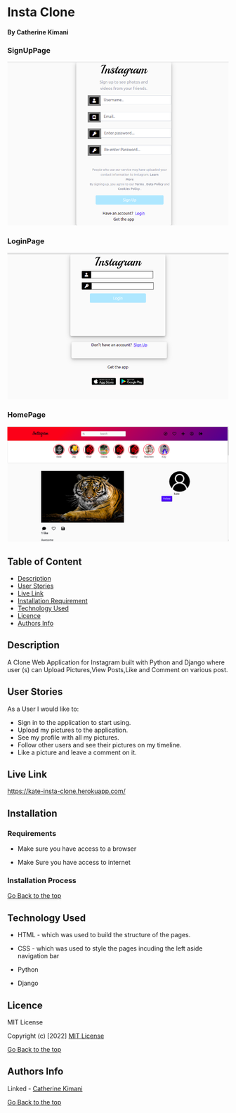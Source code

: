 # Insta Clone

#### By Catherine Kimani

### SignUpPage
![catherine](/static/images/register.png)

### LoginPage
![catherine](/static/images/login.png)

### HomePage
![catherine](/static/images/insta.png)

## Table of Content

+ [Description](#description)
+ [User Stories](#user-stories)
+ [Live Link](#live-link)
+ [Installation Requirement](#Installation)
+ [Technology Used](#technology-used)
+ [Licence](#licence)
+ [Authors Info](#author-Info)

## Description
<P> A Clone Web Application for Instagram built with Python and Django where user (s) can Upload Pictures,View Posts,Like and Comment on various post. </p>

## User Stories
<P>As a User I would like to:</p>

* Sign in to the application to start using.
* Upload my pictures to the application.
* See my profile with all my pictures.
* Follow other users and see their pictures on my timeline.
* Like a picture and leave a comment on it.

## Live Link
https://kate-insta-clone.herokuapp.com/

## Installation

### Requirements

* Make sure you have access to a browser

* Make Sure you have access to internet

### Installation Process

[Go Back to the top](#insta-clone)

## Technology Used
* HTML - which was used to build the structure of the pages.

* CSS - which was used to style the pages incuding the left aside navigation bar

* Python 

* Django

## Licence

MIT License

Copyright (c) [2022] [MIT License](LICENCE)

[Go Back to the top](#insta-clone)

## Authors Info

Linked - [Catherine Kimani](https://www.linkedin.com/incatherine-kimani-5464ba1b6)

[Go Back to the top](#insta-clone)

